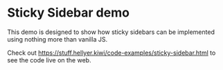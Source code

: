 # Sticky Sidebar demo

This demo is designed to show how sticky sidebars can be implemented using nothing more than vanilla JS.

Check out <a href="https://stuff.hellyer.kiwi/code-examples/sticky-sidebar.html">https://stuff.hellyer.kiwi/code-examples/sticky-sidebar.html</a> to see the code live on the web.
